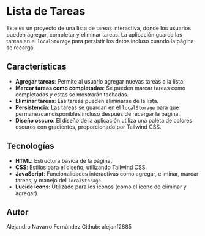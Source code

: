 # Lista de Tareas 

Este es un proyecto de una lista de tareas interactiva, donde los usuarios pueden agregar, completar y eliminar tareas. La aplicación guarda las tareas en el `localStorage` para persistir los datos incluso cuando la página se recarga.

## Características

- **Agregar tareas**: Permite al usuario agregar nuevas tareas a la lista.
- **Marcar tareas como completadas**: Se pueden marcar tareas como completadas y estas se mostrarán tachadas.
- **Eliminar tareas**: Las tareas pueden eliminarse de la lista.
- **Persistencia**: Las tareas se guardan en el `localStorage` para que permanezcan disponibles incluso después de recargar la página.
- **Diseño oscuro**: El diseño de la aplicación utiliza una paleta de colores oscuros con gradientes, proporcionado por Tailwind CSS.

## Tecnologías

- **HTML**: Estructura básica de la página.
- **CSS**: Estilos para el diseño, utilizando Tailwind CSS.
- **JavaScript**: Funcionalidades interactivas como agregar, eliminar, marcar tareas, y manejo del `localStorage`.
- **Lucide Icons**: Utilizado para los iconos (como el icono de eliminar y agregar).

## Autor

Alejandro Navarro Fernández
Github: alejanf2885
